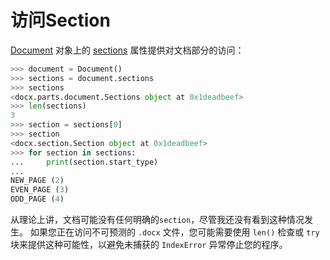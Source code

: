 # 访问Section

[Document]: ../api/document.md
[sections]: ../api/document.md#sections

[Document] 对象上的 [sections] 属性提供对文档部分的访问：

```python
>>> document = Document()
>>> sections = document.sections
>>> sections
<docx.parts.document.Sections object at 0x1deadbeef>
>>> len(sections)
3
>>> section = sections[0]
>>> section
<docx.section.Section object at 0x1deadbeef>
>>> for section in sections:
...     print(section.start_type)
...
NEW_PAGE (2)
EVEN_PAGE (3)
ODD_PAGE (4)
```

从理论上讲，文档可能没有任何明确的`section`，尽管我还没有看到这种情况发生。 如果您正在访问不可预测的 `.docx` 文件，您可能需要使用 `len()` 检查或 `try` 块来提供这种可能性，以避免未捕获的 `IndexError` 异常停止您的程序。
